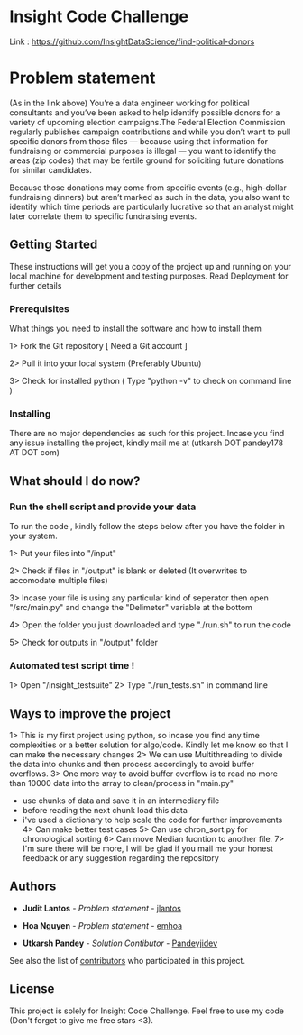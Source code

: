 # Insight Code Challenge
Link : https://github.com/InsightDataScience/find-political-donors
# Problem statement 
(As in the link above)
You’re a data engineer working for political consultants and you’ve been asked to help identify possible donors 
for a variety of upcoming election campaigns.The Federal Election Commission regularly publishes campaign contributions and while you don’t want to pull specific donors from those files — because using that information for fundraising or commercial purposes is illegal — you want to identify the areas (zip codes) that may be fertile ground for soliciting future donations for similar candidates.

Because those donations may come from specific events (e.g., high-dollar fundraising dinners) but aren’t marked as such in the data, you also want to identify which time periods are particularly lucrative so that an analyst might later correlate them to specific fundraising events.


## Getting Started

These instructions will get you a copy of the project up and running on your local machine for development and testing purposes. Read Deployment for further details

### Prerequisites

What things you need to install the software and how to install them

1> Fork the Git repository [ Need a Git account ]

2> Pull it into your local system (Preferably Ubuntu)

3> Check for installed python ( Type "python -v" to check on command line )

### Installing

There are no major dependencies as such for this project. Incase you find any issue installing the project, kindly mail me at (utkarsh DOT pandey178 AT <gmail> DOT com)



## What should I do now?

### Run the shell script and provide your data

To run the code , kindly follow the steps below after you have the folder in your system.

1> Put your files into "/input"

2> Check if files in "/output" is blank or deleted (It overwrites to accomodate multiple files)

3> Incase your file is using any particular kind of seperator then open "/src/main.py" and change the "Delimeter" variable
at the bottom

4> Open the folder you just downloaded and type "./run.sh" to run the code

5> Check for outputs in "/output" folder

### Automated test script time !

1> Open "/insight_testsuite"
2> Type "./run_tests.sh" in command line 


## Ways to improve the project

1> This is my first project using python, so incase you find any time complexities or a better solution for algo/code. Kindly let me know so that I can make the necessary changes
2> We can use Multithreading to divide the data into chunks and then process accordingly to avoid buffer overflows.
3> One more way to avoid buffer overflow is to read no more than 10000 data into the array to clean/process in "main.py"
  - use chunks of data and save it in an intermediary file
  - before reading the next chunk load this data 
  - i've used a dictionary to help scale the code for further improvements
4> Can make better test cases
5> Can use chron_sort.py for chronological sorting
6> Can move Median fucntion to another file.
7> I'm sure there will be more, I will be glad if you mail me your honest feedback or any suggestion regarding the repository



## Authors

* **Judit Lantos**   - *Problem statement* - [jlantos](https://github.com/jlantos)
* **Hoa Nguyen**     - *Problem statement* - [emhoa](https://github.com/emhoa)

* **Utkarsh Pandey** - *Solution Contibutor* - [Pandeyjidev](https://github.com/Pandeyjidev)

See also the list of [contributors](https://github.com/your/project/contributors) who participated in this project.

## License

This project is solely for Insight Code Challenge. Feel free to use my code (Don't forget to give me free stars <3).
